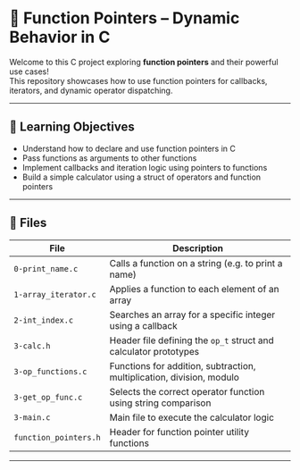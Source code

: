 # 🧩 Function Pointers – Dynamic Behavior in C

Welcome to this C project exploring **function pointers** and their powerful use cases!  
This repository showcases how to use function pointers for callbacks, iterators, and dynamic operator dispatching.

---

## 📌 Learning Objectives

- Understand how to declare and use function pointers in C
- Pass functions as arguments to other functions
- Implement callbacks and iteration logic using pointers to functions
- Build a simple calculator using a struct of operators and function pointers

---

## 📁 Files

| File                | Description |
|---------------------|-------------|
| `0-print_name.c`     | Calls a function on a string (e.g. to print a name) |
| `1-array_iterator.c` | Applies a function to each element of an array |
| `2-int_index.c`      | Searches an array for a specific integer using a callback |
| `3-calc.h`           | Header file defining the `op_t` struct and calculator prototypes |
| `3-op_functions.c`   | Functions for addition, subtraction, multiplication, division, modulo |
| `3-get_op_func.c`    | Selects the correct operator function using string comparison |
| `3-main.c`           | Main file to execute the calculator logic |
| `function_pointers.h`| Header for function pointer utility functions |

---
